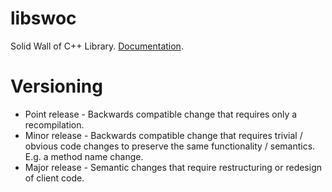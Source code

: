 # libswoc
Solid Wall of C++ Library.
[Documentation](http://docs.solidwallofcode.com/libswoc/index.html).

# Versioning

* Point release - Backwards compatible change that requires only a recompilation.
* Minor release - Backwards compatible change that requires trivial / obvious code changes to preserve the same functionality / semantics. E.g. a method name change.
* Major release - Semantic changes that require restructuring or redesign of client code.
